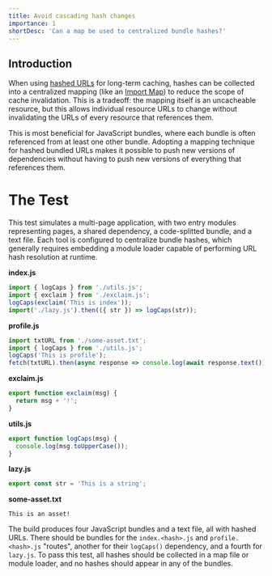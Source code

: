 ```yaml
---
title: Avoid cascading hash changes
importance: 1
shortDesc: 'Can a map be used to centralized bundle hashes?'
---
```


## Introduction

When using [hashed URLs](/hashing) for long-term caching, hashes can be collected into a centralized mapping (like an [Import Map]) to reduce the scope of cache invalidation. This is a tradeoff: the mapping itself is an uncacheable resource, but this allows individual resource URLs to change without invalidating the URLs of every resource that references them.

This is most beneficial for JavaScript bundles, where each bundle is often referenced from at least one other bundle. Adopting a mapping technique for hashed bundled URLs makes it possible to push new versions of dependencies without having to push new versions of everything that references them.

# The Test

This test simulates a multi-page application, with two entry modules representing pages, a shared dependency, a code-splitted bundle, and a text file. Each tool is configured to centralize bundle hashes, which generally requires embedding a module loader capable of performing URL hash resolution at runtime.

**index.js**

```js
import { logCaps } from './utils.js';
import { exclaim } from './exclaim.js';
logCaps(exclaim('This is index'));
import('./lazy.js').then(({ str }) => logCaps(str));
```

**profile.js**

```js
import txtURL from './some-asset.txt';
import { logCaps } from './utils.js';
logCaps('This is profile');
fetch(txtURL).then(async response => console.log(await response.text()));
```

**exclaim.js**

```js
export function exclaim(msg) {
  return msg + '!';
}
```

**utils.js**

```js
export function logCaps(msg) {
  console.log(msg.toUpperCase());
}
```

**lazy.js**

```js
export const str = 'This is a string';
```

**some-asset.txt**

```
This is an asset!
```

The build produces four JavaScript bundles and a text file, all with hashed URLs. There should be bundles for the `index.<hash>.js` and `profile.<hash>.js` "routes", another for their `logCaps()` dependency, and a fourth for `lazy.js`. To pass this test, all hashes should be collected in a map file or module loader, and no hashes should appear in any of the bundles.

[import map]: https://github.com/WICG/import-maps
